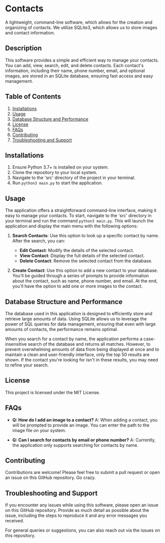 # Contacts
A lightweight, command-line software, which allows for the creation and organizing of contacts.
We utilize SQLite3, which allows us to store images and contact information.

## Description

This software provides a simple and efficient way to manage your contacts. You can add, view, search, edit, and delete contacts.
Each contact's information, including their name, phone number, email, and optional images, are stored in an SQLite database, ensuring fast access and easy management.

## Table of Contents

1. [Installations](#installations)
2. [Usage](#usage)
3. [Database Structure and Performance](#database-structure-and-performance)
4. [License](#license)
5. [FAQs](#faqs)
6. [Contributing](#contributing)
7. [Troubleshooting and Support](#troubleshooting-and-support)

## Installations

1. Ensure Python 3.7+ is installed on your system.
2. Clone the repository to your local system.
3. Navigate to the 'src' directory of the project in your terminal.
4. Run `python3 main.py` to start the application.

## Usage

The application offers a straightforward command-line interface, making it easy to manage your contacts. To start, navigate to the 'src' directory in your terminal and run the command `python3 main.py`. This will launch the application and display the main menu with the following options:

1. **Search Contacts**: Use this option to look up a specific contact by name. After the search, you can:
   - **Edit Contact**: Modify the details of the selected contact.
   - **View Contact**: Display the full details of the selected contact.
   - **Delete Contact**: Remove the selected contact from the database.
   
2. **Create Contact**: Use this option to add a new contact to your database. You'll be guided through a series of prompts to provide information about the contact, such as name, phone number, and email. At the end, you'll have the option to add one or more images to the contact.

## Database Structure and Performance

The database used in this application is designed to efficiently store and retrieve large amounts of data. Using SQLite allows us to leverage the power of SQL queries for data management, ensuring that even with large amounts of contacts, the performance remains optimal.

When you search for a contact by name, the application performs a case-insensitive search of the database and returns all matches. However, to prevent overwhelming amounts of data from being displayed at once and to maintain a clean and user-friendly interface, only the top 50 results are shown. If the contact you're looking for isn't in these results, you may need to refine your search.

## License

This project is licensed under the MIT License. 

## FAQs

- **Q: How do I add an image to a contact?**
  A: When adding a contact, you will be prompted to provide an image. You can enter the path to the image file on your system.

- **Q: Can I search for contacts by email or phone number?**
  A: Currently, the application only supports searching for contacts by name.

## Contributing

Contributions are welcome! Please feel free to submit a pull request or open an issue on this GitHub repository. Go crazy.

## Troubleshooting and Support

If you encounter any issues while using this software, please open an issue on this GitHub repository. Provide as much detail as possible about the issue, including the steps to reproduce it and any error messages you received.

For general queries or suggestions, you can also reach out via the issues on this repository.
